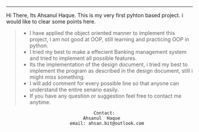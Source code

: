 ---

Hi There,
Its Ahsanul Haque. This is my very first pyhton based project.
i would  like to clear  some points here.

> * I have applied the object oriented manner to implement this project,
 i am not good at OOP, still  learning and practicing OOP in python.
> * I tried my best to make a effecient Banking management system and tried to implement 
 all possible features.
> * Its the implementation of the design document, i tried my best to implement the program as
 described in the design document, still i  might miss  something.
> * I will add comment for  every possible line so that anyone can understand the entire senario easily.
> * If you have any question or  suggestion feel free to contact me anytime.
                              
                                     Contact:
                                 Ahsanul  Haque
                            email: ahsan.bit@outlook.com 
